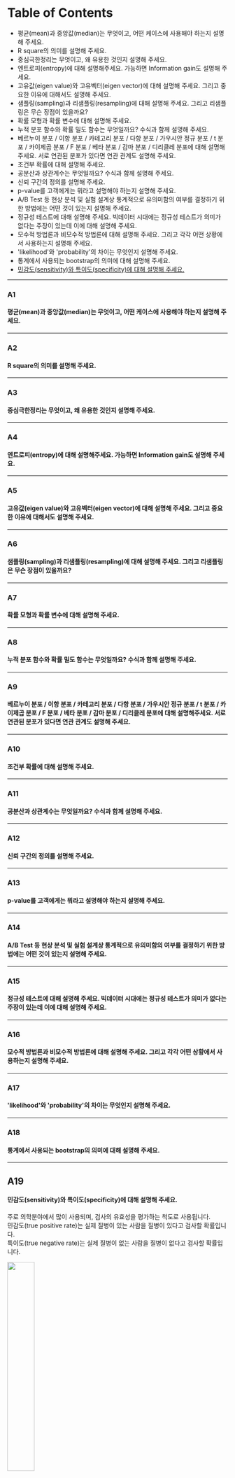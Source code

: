 # Table of Contents
* 평균(mean)과 중앙값(median)는 무엇이고, 어떤 케이스에 사용해야 하는지 설명해 주세요.
* R square의 의미를 설명해 주세요.
* 중심극한정리는 무엇이고, 왜 유용한 것인지 설명해 주세요.
* 엔트로피(entropy)에 대해 설명해주세요. 가능하면 Information gain도 설명해 주세요.
* 고유값(eigen value)와 고유벡터(eigen vector)에 대해 설명해 주세요. 그리고 중요한 이유에 대해서도 설명해 주세요.
* 샘플링(sampling)과 리샘플링(resampling)에 대해 설명해 주세요. 그리고 리샘플링은 무슨 장점이 있을까요?
* 확률 모형과 확률 변수에 대해 설명해 주세요.
* 누적 분포 함수와 확률 밀도 함수는 무엇일까요? 수식과 함께 설명해 주세요.
* 베르누이 분포 / 이항 분포 / 카테고리 분포 / 다항 분포 / 가우시안 정규 분포 / t 분포 / 카이제곱 분포 / F 분포 / 베타 분포 / 감마 분포 / 디리클레 분포에 대해 설명해주세요. 서로 연관된 분포가 있다면 연관 관계도 설명해 주세요.
* 조건부 확률에 대해 설명해 주세요.
* 공분산과 상관계수는 무엇일까요? 수식과 함께 설명해 주세요.
* 신뢰 구간의 정의를 설명해 주세요.
* p-value를 고객에게는 뭐라고 설명해야 하는지 설명해 주세요.
* A/B Test 등 현상 분석 및 실험 설계상 통계적으로 유의미함의 여부를 결정하기 위한 방법에는 어떤 것이 있는지 설명해 주세요.
* 정규성 테스트에 대해 설명해 주세요. 빅데이터 시대에는 정규성 테스트가 의미가 없다는 주장이 있는데 이에 대해 설명해 주세요.
* 모수적 방법론과 비모수적 방법론에 대해 설명해 주세요. 그리고 각각 어떤 상황에서 사용하는지 설명해 주세요.
* 'likelihood'와 'probability'의 차이는 무엇인지 설명해 주세요.
* 통계에서 사용되는 bootstrap의 의미에 대해 설명해 주세요.
* [민감도(sensitivity)와 특이도(specificity)에 대해 설명해 주세요.](A19)

---

### A1
#### 평균(mean)과 중앙값(median)는 무엇이고, 어떤 케이스에 사용해야 하는지 설명해 주세요.

---

### A2
#### R square의 의미를 설명해 주세요.

---

### A3
#### 중심극한정리는 무엇이고, 왜 유용한 것인지 설명해 주세요.

---

### A4
#### 엔트로피(entropy)에 대해 설명해주세요. 가능하면 Information gain도 설명해 주세요.

---

### A5
#### 고유값(eigen value)와 고유벡터(eigen vector)에 대해 설명해 주세요. 그리고 중요한 이유에 대해서도 설명해 주세요.

---

### A6
#### 샘플링(sampling)과 리샘플링(resampling)에 대해 설명해 주세요. 그리고 리샘플링은 무슨 장점이 있을까요?

---

### A7
#### 확률 모형과 확률 변수에 대해 설명해 주세요.

---

### A8
#### 누적 분포 함수와 확률 밀도 함수는 무엇일까요? 수식과 함께 설명해 주세요.

---

### A9
#### 베르누이 분포 / 이항 분포 / 카테고리 분포 / 다항 분포 / 가우시안 정규 분포 / t 분포 / 카이제곱 분포 / F 분포 / 베타 분포 / 감마 분포 / 디리클레 분포에 대해 설명해주세요. 서로 연관된 분포가 있다면 연관 관계도 설명해 주세요.

---

### A10
#### 조건부 확률에 대해 설명해 주세요.

---

### A11
#### 공분산과 상관계수는 무엇일까요? 수식과 함께 설명해 주세요.

---

### A12
#### 신뢰 구간의 정의를 설명해 주세요.

---

### A13
#### p-value를 고객에게는 뭐라고 설명해야 하는지 설명해 주세요.

---

### A14
#### A/B Test 등 현상 분석 및 실험 설계상 통계적으로 유의미함의 여부를 결정하기 위한 방법에는 어떤 것이 있는지 설명해 주세요.

---

### A15
#### 정규성 테스트에 대해 설명해 주세요. 빅데이터 시대에는 정규성 테스트가 의미가 없다는 주장이 있는데 이에 대해 설명해 주세요.

---

### A16
#### 모수적 방법론과 비모수적 방법론에 대해 설명해 주세요. 그리고 각각 어떤 상황에서 사용하는지 설명해 주세요.

---

### A17
#### 'likelihood'와 'probability'의 차이는 무엇인지 설명해 주세요.

---

### A18
#### 통계에서 사용되는 bootstrap의 의미에 대해 설명해 주세요.

---

## A19
#### 민감도(sensitivity)와 특이도(specificity)에 대해 설명해 주세요.

주로 의학분야에서 많이 사용되며, 검사의 유효성을 평가하는 척도로 사용됩니다.   
민감도(true positive rate)는 실제 질병이 있는 사람을 질병이 있다고 검사할 확률입니다.   
특이도(true negative rate)는 실제 질병이 없는 사람을 질병이 없다고 검사할 확률입니다.   

<img src="https://user-images.githubusercontent.com/66052001/152997056-468c882e-d7d3-4c05-a07d-77a1cb530ef6.png" width="35%" height="35%"></img>

민감도는 false negative의 최소화, 특이도는 false positive의 최소화를 목표로 합니다.   
민감도가 높은 검사는 양성 결과를 놓치는 경우가 드물고, 특이도가 높은 검사는 검사가 필요하지 않은 대상을 배정하는 경우가 드뭅니다.   
민감도와 특이도는 보통 trade-off 관계입니다.
> 예시)   
<img src="https://user-images.githubusercontent.com/66052001/153000429-48198ce0-a2c5-4431-83b7-65e1a4202305.png" width="50%" height="50%"></img>
```
환자 200명 중 양성판정을 198명이 받았으므로 민감도는 다음과 같습니다.
sensitivity = 198/200 = 99%
암환자가 아닌 사람을 음성으로 진단할 확률인 특이도는 다음과 같습니다.
specificity = 97/100 = 97%
```
